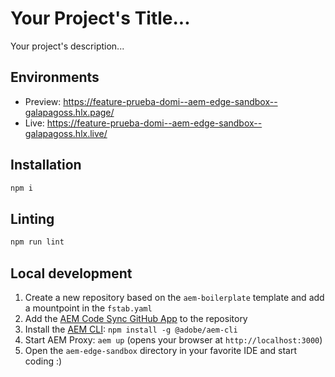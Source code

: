 # Your Project's Title...
Your project's description...

## Environments
- Preview: https://feature-prueba-domi--aem-edge-sandbox--galapagoss.hlx.page/
- Live: https://feature-prueba-domi--aem-edge-sandbox--galapagoss.hlx.live/

## Installation

```sh
npm i
```

## Linting

```sh
npm run lint
```

## Local development

1. Create a new repository based on the `aem-boilerplate` template and add a mountpoint in the `fstab.yaml`
1. Add the [AEM Code Sync GitHub App](https://github.com/apps/aem-code-sync) to the repository
1. Install the [AEM CLI](https://github.com/adobe/helix-cli): `npm install -g @adobe/aem-cli`
1. Start AEM Proxy: `aem up` (opens your browser at `http://localhost:3000`)
1. Open the `aem-edge-sandbox` directory in your favorite IDE and start coding :)
